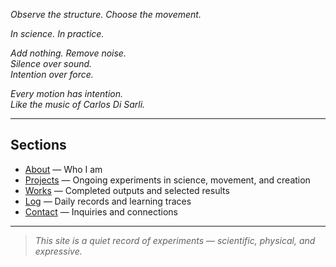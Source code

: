 

*Observe the structure. Choose the movement.*

*In science. In practice.*

*Add nothing. Remove noise.*  
*Silence over sound.*  
*Intention over force.*

*Every motion has intention.*  
*Like the music of Carlos Di Sarli.*

---

## Sections

* [About](/about) — Who I am
* [Projects](/projects) — Ongoing experiments in science, movement, and creation
* [Works](/works) — Completed outputs and selected results
* [Log](/log) — Daily records and learning traces
* [Contact](/contact) — Inquiries and connections

---

> *This site is a quiet record of experiments — scientific, physical, and expressive.*
